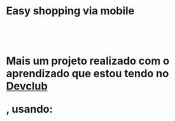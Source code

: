 <h1>Easy shopping via mobile<h1>
<br>
<p>Mais um projeto realizado com o aprendizado que estou tendo no <a href="https://rodolfomori.com.br/devclub/">Devclub<a><p>, usando:
